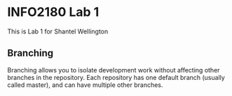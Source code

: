 # INFO2180 Lab 1This is Lab 1 for Shantel Wellington## BranchingBranching allows you to isolate development work without affecting other branches in the repository. Each repositoryhas one default branch (usually called master), and can have multiple other branches.